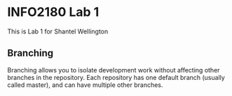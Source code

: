 # INFO2180 Lab 1This is Lab 1 for Shantel Wellington## BranchingBranching allows you to isolate development work without affecting other branches in the repository. Each repositoryhas one default branch (usually called master), and can have multiple other branches.